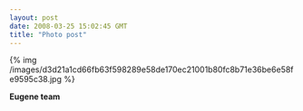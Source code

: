```yaml
---
layout: post
date: 2008-03-25 15:02:45 GMT
title: "Photo post"
---
```

{% img /images/d3d21a1cd66fb63f598289e58de170ec21001b80fc8b71e36be6e58fe9595c38.jpg %}

<b>Eugene team</b>